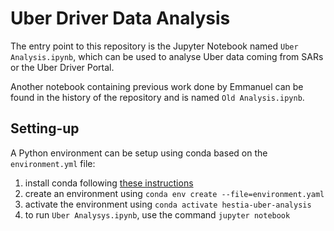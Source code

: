 # Uber Driver Data Analysis

The entry point to this repository is the Jupyter Notebook named `Uber Analysis.ipynb`, which can be used to analyse Uber data coming from SARs or the Uber Driver Portal.

Another notebook containing previous work done by Emmanuel can be found in the history of the repository and is named `Old Analysis.ipynb`.


## Setting-up
A Python environment can be setup using conda based on the `environment.yml` file:
1. install conda following [these instructions](https://docs.conda.io/projects/conda/en/latest/user-guide/install/index.html)
2. create an environment using `conda env create --file=environment.yaml`
3. activate the environment using `conda activate hestia-uber-analysis`
4. to run `Uber Analysys.ipynb`, use the command `jupyter notebook`